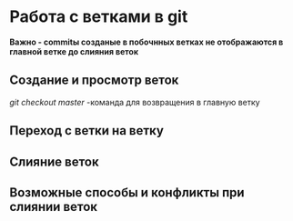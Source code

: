 # Работа с ветками в git

**Важно - commitы созданые в побочнных ветках не отображаются в главной ветке до слияния веток** 

## Создание и просмотр веток 

*git checkout master* -команда для возвращения в главную ветку

## Переход с ветки на ветку

## Слияние веток

## Возможные способы и конфликты при слиянии веток